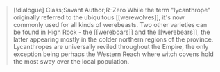 >[!dialogue] Class;Savant Author;R-Zero
>While the term "lycanthrope" originally referred to the ubiquitous [[werewolves]], it's now commonly used for all kinds of werebeasts. Two other varieties can be found in High Rock - the [[wereboars]] and the [[werebears]], the latter appearing mostly in the colder northern regions of the province. Lycanthropes are universally reviled throughout the Empire, the only exception being perhaps the Western Reach where witch covens hold the most sway over the local population.